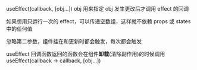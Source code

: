 useEffect(callback, [obj...])
obj 用来指定 obj 发生更改后才调用 effect 的回调

如果想用只运行一次的 effect，可以传递空数组，这样就不依赖 props 或 states 中的任何值

忽略第二参数，组件挂在和更新时都会触发，每次都会触发

useEffect 回调函数返回的函数会在组件**卸载**(清除副作用)的时候调用
useEffect(callback -> callback, [obj...])
